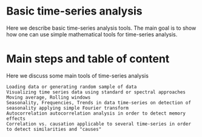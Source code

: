 # Basic time-series analysis
Here we describe basic time-series analysis tools.
The main goal is to show how one can use simple mathematical tools for time-series analysis. 

# Main steps and table of content

Here we discuss some main tools of time-series analysis 

    Loading data or generating random sample of data
    Visualizing time series data using standard or spectral approaches
    Moving average, Rolling windows
    Seasonality, Frequencies, Trends in data time-series on detection of seasonality applying simple Fourier transform
    Autocorrelation autocorrelation analysis in order to detect memory effects
    Correlation vs. causation applicable to several time-series in order to detect similarities and "causes"


